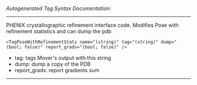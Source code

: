 _Autogenerated Tag Syntax Documentation:_

---
PHENIX crystallographic refinement interface code.  Modifies Pose with refinement statistics and can dump the pdb

```
<TagPoseWithRefinementStats name="(string)" tag="(string)" dump="(bool; false)" report_grads="(bool; false)" />
```

-   tag: tags Mover's output with this string
-   dump: dump a copy of the PDB
-   report_grads: report gradients sum

---
